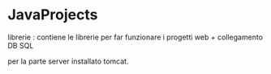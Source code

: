 # JavaProjects

librerie : contiene le librerie per far funzionare i progetti web + collegamento DB SQL



per la parte server installato tomcat.
